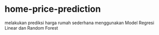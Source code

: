# home-price-prediction
melakukan prediksi harga rumah sederhana menggunakan Model Regresi Linear dan Random Forest
